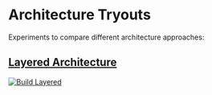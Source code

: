 # Architecture Tryouts

Experiments to compare different architecture approaches:


## [Layered Architecture](hexagonal)
[![Build Layered](https://github.com/mkutz/architecture-tryouts/actions/workflows/build-layered.yml/badge.svg)](https://github.com/mkutz/architecture-tryouts/actions/workflows/build-layered.yml)
